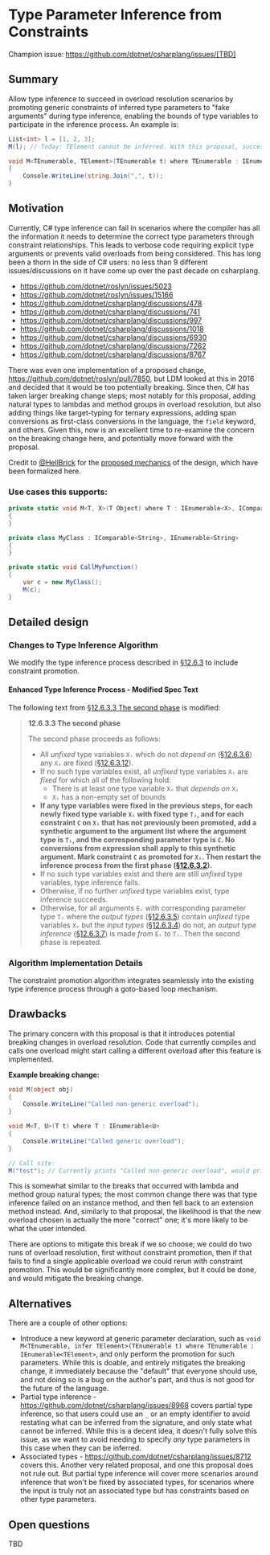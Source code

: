 # Type Parameter Inference from Constraints

Champion issue: https://github.com/dotnet/csharplang/issues/[TBD]

## Summary

Allow type inference to succeed in overload resolution scenarios by promoting generic constraints of inferred type parameters to "fake arguments" during type inference, enabling
the bounds of type variables to participate in the inference process. An example is:

```cs
List<int> l = [1, 2, 3];
M(l); // Today: TElement cannot be inferred. With this proposal, successful call.

void M<TEnumerable, TElement>(TEnumerable t) where TEnumerable : IEnumerable<T>
{
    Console.WriteLine(string.Join(",", t));
}
```

## Motivation

Currently, C# type inference can fail in scenarios where the compiler has all the information it needs to determine the correct type parameters through constraint relationships.
This leads to verbose code requiring explicit type arguments or prevents valid overloads from being considered. This has long been a thorn in the side of C# users: no less than
9 different issues/discussions on it have come up over the past decade on csharplang.

* https://github.com/dotnet/roslyn/issues/5023
* https://github.com/dotnet/roslyn/issues/15166
* https://github.com/dotnet/csharplang/discussions/478
* https://github.com/dotnet/csharplang/discussions/741
* https://github.com/dotnet/csharplang/discussions/997
* https://github.com/dotnet/csharplang/discussions/1018
* https://github.com/dotnet/csharplang/discussions/6930
* https://github.com/dotnet/csharplang/discussions/7262
* https://github.com/dotnet/csharplang/discussions/8767

There was even one implementation of a proposed change, https://github.com/dotnet/roslyn/pull/7850, but LDM looked at this in 2016 and decided that it would be too potentially
breaking. Since then, C# has taken larger breaking change steps; most notably for this proposal, adding natural types to lambdas and method groups in overload resolution, but
also adding things like target-typing for ternary expressions, adding span conversions as first-class conversions in the language, the `field` keyword, and others. Given this,
now is an excellent time to re-examine the concern on the breaking change here, and potentially move forward with the proposal.

Credit to [@HellBrick](https://github.com/HellBrick) for the [proposed mechanics](https://github.com/dotnet/roslyn/issues/5023#issuecomment-154728796) of the design, which have been formalized here.

### Use cases this supports:

```csharp
private static void M<T, X>(T Object) where T : IEnumerable<X>, IComparable<X> 
{
}

private class MyClass : IComparable<String>, IEnumerable<String> 
{
}

private static void CallMyFunction() 
{
    var c = new MyClass();
    M(c);
}
```

## Detailed design

### Changes to Type Inference Algorithm

We modify the type inference process described in [§12.6.3](https://github.com/dotnet/csharpstandard/blob/draft-v9/standard/expressions.md#1263-type-inference) to include
constraint promotion.

#### Enhanced Type Inference Process - Modified Spec Text

The following text from [§12.6.3.3 The second phase](https://github.com/dotnet/csharpstandard/blob/draft-v9/standard/expressions.md#126333-the-second-phase) is modified:

> **12.6.3.3 The second phase**
>
> The second phase proceeds as follows:
>
> - All *unfixed* type variables `Xᵢ` which do not *depend on* ([§12.6.3.6](https://github.com/dotnet/csharpstandard/blob/draft-v9/standard/expressions.md#12636-dependence)) any `Xₑ` are fixed ([§12.6.3.12](https://github.com/dotnet/csharpstandard/blob/draft-v9/standard/expressions.md#126312-fixing)).
> - If no such type variables exist, all *unfixed* type variables `Xᵢ` are *fixed* for which all of the following hold:
>   - There is at least one type variable `Xₑ` that *depends on* `Xᵢ`
>   - `Xᵢ` has a non-empty set of bounds
> - **If any type variables were fixed in the previous steps, for each newly fixed type variable `Xᵢ` with fixed type `Tᵢ`, and for each constraint `C` on `Xᵢ` that has not previously been promoted, add a synthetic argument to the argument list where the argument type is `Tᵢ`, and the corresponding parameter type is `C`. No conversions from expression shall apply to this synthetic argument. Mark constraint `C` as promoted for `Xᵢ`. Then restart the inference process from the first phase ([§12.6.3.2](https://github.com/dotnet/csharpstandard/blob/draft-v9/standard/expressions.md#12632-the-first-phase)).**
> - If no such type variables exist and there are still *unfixed* type variables, type inference fails.
> - Otherwise, if no further *unfixed* type variables exist, type inference succeeds.
> - Otherwise, for all arguments `Eᵢ` with corresponding parameter type `Tᵢ` where the *output types* ([§12.6.3.5](https://github.com/dotnet/csharpstandard/blob/draft-v9/standard/expressions.md#12635-output-types)) contain *unfixed* type variables `Xₑ` but the *input types* ([§12.6.3.4](https://github.com/dotnet/csharpstandard/blob/draft-v9/standard/expressions.md#12634-input-types)) do not, an *output type inference* ([§12.6.3.7](https://github.com/dotnet/csharpstandard/blob/draft-v9/standard/expressions.md#12637-output-type-inferences)) is made *from* `Eᵢ` *to* `Tᵢ`. Then the second phase is repeated.

### Algorithm Implementation Details

The constraint promotion algorithm integrates seamlessly into the existing type inference process through a goto-based loop mechanism.

## Drawbacks

The primary concern with this proposal is that it introduces potential breaking changes in overload resolution. Code that currently compiles and calls one overload might start
calling a different overload after this feature is implemented.

**Example breaking change:**

```cs
void M(object obj) 
{
    Console.WriteLine("Called non-generic overload");
}

void M<T, U>(T t) where T : IEnumerable<U> 
{
    Console.WriteLine("Called generic overload");
}

// Call site:
M("test"); // Currently prints "Called non-generic overload", would print "Called generic overload"
```

This is somewhat similar to the breaks that occurred with lambda and method group natural types; the most common change there was that type inference failed on an instance
method, and then fell back to an extension method instead. And, similarly to that proposal, the likelihood is that the new overload chosen is actually the more "correct" one;
it's more likely to be what the user intended.

There are options to mitigate this break if we so choose; we could do two runs of overload resolution, first without constraint promotion, then if that fails to find a single
applicable overload we could rerun with constraint promotion. This would be significantly more complex, but it could be done, and would mitigate the breaking change.

## Alternatives

There are a couple of other options:

* Introduce a new keyword at generic parameter declaration, such as `void M<TEnumerable, infer TElement>(TEnumerable t) where TEnumerable : IEnumerable<TElement>`, and only
  perform the promotion for such parameters. While this is doable, and entirely mitigates the breaking change, it immediately because the "default" that everyone should use,
  and not doing so is a bug on the author's part, and thus is not good for the future of the language.
* Partial type inference - https://github.com/dotnet/csharplang/issues/8968 covers partial type inference, so that users could use an `_` or an empty identifier to avoid
  restating what can be inferred from the signature, and only state what cannot be inferred. While this is a decent idea, it doesn't fully solve this issue, as we want to avoid
  needing to specify _any_ type parameters in this case when they can be inferred.
* Associated types - https://github.com/dotnet/csharplang/issues/8712 covers this. Another very related proposal, and one this proposal does not rule out. But partial type
  inference will cover more scenarios around inference that won't be fixed by associated types, for scenarios where the input is truly not an associated type but has constraints
  based on other type parameters.

## Open questions
[open]: #open-questions

TBD
